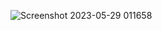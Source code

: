 ![Screenshot 2023-05-29 011658](https://github.com/faizan8349/100-days-RTL/assets/131616660/dbdc60d1-af10-467f-88e2-0ddb71f4e47e)
